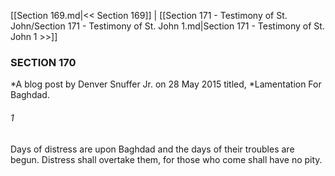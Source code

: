[[Section 169.md|<< Section 169]]  |  [[Section 171 - Testimony of St. John/Section 171 - Testimony of St. John 1.md|Section 171 - Testimony of St. John 1 >>]]

### SECTION 170

*A blog post by Denver Snuffer Jr. on 28 May 2015 titled, *Lamentation For Baghdad.
  

###### 1
Days of distress are upon Baghdad and the days of their troubles are begun. Distress shall overtake them, for those who come shall have no pity.